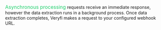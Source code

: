 <span style="color: #22CF6D; font-size: 16px;">Asynchronous processing</span> requests receive an immediate response, however the data extraction runs in a background process. Once data extraction completes, Veryfi makes a request to your configured webhook URL.
